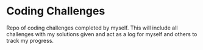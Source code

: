# Coding Challenges

Repo of coding challenges completed by myself. This will include all challenges with my solutions given and act as a log for myself and others to track my progress.

